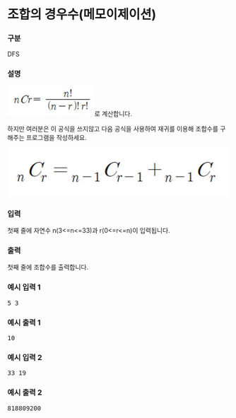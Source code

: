 # 조합의 경우수(메모이제이션)

### 구분

<p>DFS</p>

### 설명
<p>
    <img src="./img.png" alt="img.png" width="197" height="68">로 계산합니다.
</p>

<p>하지만 여러분은 이 공식을 쓰지않고 다음 공식을 사용하여 재귀를 이용해 조합수를 구해주는 프로그램을 작성하세요.</p>

<img src="./img1.png" alt="img1.png" width="508" height="110">

### 입력

<p>첫째 줄에 자연수 n(3<=n<=33)과 r(0<=r<=n)이 입력됩니다.</p>

### 출력

<p>첫째 줄에 조합수를 출력합니다.</p>

### 예시 입력 1

<pre>5 3</pre>

### 예시 출력 1

<pre>10</pre>

### 예시 입력 2

<pre>33 19</pre>

### 예시 출력 2

<pre>818809200</pre>